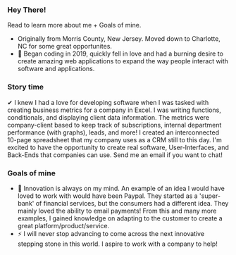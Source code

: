 ### Hey There!

Read to learn more about me + Goals of mine.
-  Originally from Morris County, New Jersey. Moved down to Charlotte, NC for some great opportunites.
- 💬 Began coding in 2019, quickly fell in love and had a burning desire to create amazing web applications to expand the way people interact with software and applications.

### Story time
✔ I knew I had a love for developing software when I was tasked with creating business metrics for a company in Excel. I was writing functions, conditionals, and displaying client data information. The metrics were company-client based to keep track of subscriptions, internal department performance (with graphs), leads, and more! I created an interconnected 10-page spreadsheet that my company uses as a CRM still to this day. I'm excited to have the opportunity to create real software, User-Interfaces, and Back-Ends that companies can use. Send me an email if you want to chat!  

### Goals of mine
- 🔭 Innovation is always on my mind. An example of an idea I would have loved to work with would have been Paypal. They started as a 'super-bank' of financial services, but the consumers had a different idea. They mainly loved the ability to email payments! From this and many more examples, I gained knowledge on adapting to the customer to create a great platform/product/service.
- ⚡ I will never stop advancing to come across the next innovative stepping stone in this world. I aspire to work with a company to help!

